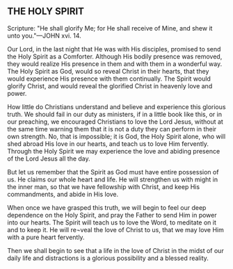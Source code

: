 ## THE HOLY SPIRIT ##

Scripture: "He shall glorify Me; for He shall receive of Mine, and shew it unto you."—JOHN xvi. 14.



Our Lord, in the last night that He was with His disciples, promised to send the Holy Spirit as a Comforter. Although His bodily presence was removed, they would realize His presence in them and with them in a wonderful way. The Holy Spirit as God, would so reveal Christ in their hearts, that they would experience His presence with them continually. The Spirit would glorify Christ, and would reveal the glorified Christ in heavenly love and power.

How little do Christians understand and believe and experience this glorious truth. We should fail in our duty as ministers, if in a little book like this, or in our preaching, we encouraged Christians to love the Lord Jesus, without at the same time warning them that it is not a duty they can perform in their own strength. No, that is impossible; it is God, the Holy Spirit alone, who will shed abroad His love in our hearts, and teach us to love Him fervently. Through the Holy Spirit we may experience the love and abiding presence of the Lord Jesus all the day.

But let us remember that the Spirit as God must have entire possession of us. He claims our whole heart and life. He will strengthen us with might in the inner man, so that we have fellowship with Christ, and keep His commandments, and abide in His love.

When once we have grasped this truth, we will begin to feel our deep dependence on the Holy Spirit, and pray the Father to send Him in power into our hearts. The Spirit will teach us to love the Word, to meditate on it and to keep it. He will re¬veal the love of Christ to us, that we may love Him with a pure heart fervently.

Then we shall begin to see that a life in the love of Christ in the midst of our daily life and distractions is a glorious possibility and a blessed reality.


